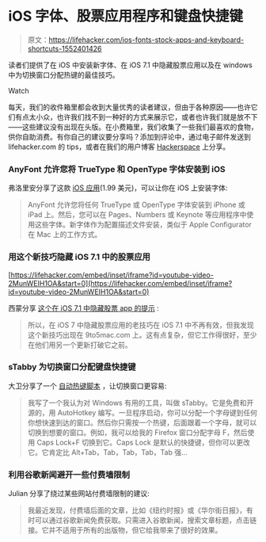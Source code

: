 # iOS 字体、股票应用程序和键盘快捷键

> 原文：<https://lifehacker.com/ios-fonts-stock-apps-and-keyboard-shortcuts-1552401426>

读者们提供了在 iOS 中安装新字体、在 iOS 7.1 中隐藏股票应用以及在 windows 中为切换窗口分配热键的最佳技巧。

Watch

每天，我们的收件箱里都会收到大量优秀的读者建议，但由于各种原因——也许它们有点太小众，也许我们找不到一种好的方式来展示它，或者也许我们就是放不下——这些建议没有出现在头版。在小费箱里，我们收集了一些我们最喜欢的食物，供你自助消费。有你自己的建议要分享吗？添加到评论中，通过电子邮件发送到 lifehacker.com 的 tips，或者在我们的用户博客 [Hackerspace](http://hackerspace.lifehacker.com) 上分享。

### AnyFont 允许您将 TrueType 和 OpenType 字体安装到 iOS

弗洛里安分享了这款 [iOS 应用](https://itunes.apple.com/us/app/anyfont/id821560738?mt=8)(1.99 美元)，可以让你在 iOS 上安装字体:

> AnyFont 允许您将任何 TrueType 或 OpenType 字体安装到 iPhone 或 iPad 上。然后，您可以在 Pages、Numbers 或 Keynote 等应用程序中使用这些字体。新字体作为配置描述文件安装，类似于 Apple Configurator 在 Mac 上的工作方式。

### 用这个新技巧隐藏 iOS 7.1 中的股票应用

 [https://lifehacker.com/embed/inset/iframe?id=youtube-video-2MunWEIH1OA&start=0](https://lifehacker.com/embed/inset/iframe?id=youtube-video-2MunWEIH1OA&start=0) 

西蒙分享 [这个在 iOS 7.1 中隐藏股票 app 的提示](http://9to5mac.com/2014/03/26/ios-7-1-glitch-allows-stock-apps-to-be-hidden-on-the-home-screen/) :

> 所以，在 iOS 7 中隐藏股票应用的老技巧在 iOS 7.1 中不再有效，但我发现这个新技巧出现在 9to5mac.com 上。这有点复杂，但它工作得很好，至少在他们用另一个更新打破它之前。

### sTabby 为切换窗口分配键盘快捷键

大卫分享了一个 [自动热键脚本](https://github.com/tinypigdotcom/stabby) ，让切换窗口更容易:

> 我写了一个我认为对 Windows 有用的工具，叫做 sTabby。它是免费和开源的，用 AutoHotkey 编写。一旦程序启动，你可以分配一个字母键到任何你想快速到达的窗口。然后你只需按一个热键，后面跟着一个字母，就可以切换到想要的窗口。例如，我可以给我的 Firefox 窗口分配字母 F，然后使用 Caps Lock+F 切换到它。Caps Lock 是默认的快捷键，但你可以更改它。它肯定比 Alt+Tab，Tab，Tab，Tab，Tab 强...

### 利用谷歌新闻避开一些付费墙限制

Julian 分享了绕过某些网站付费墙限制的建议:

> 我最近发现，付费墙后面的文章，比如《纽约时报》或《华尔街日报》，有时可以通过谷歌新闻免费获取。只需进入谷歌新闻，搜索文章标题，点击链接。它并不适用于所有的出版物，但它给我带来了很好的效果。